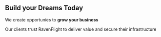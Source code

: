 ## Build your Dreams Today

We create opportunies to **grow your business**

Our clients trust RavenFlight to deliver value and secure their infrastructure

